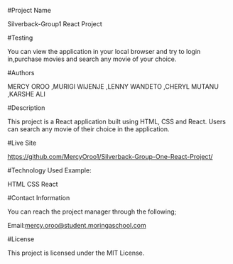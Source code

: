 #Project Name

Silverback-Group1 React Project

#Testing

You can view the application in your local browser and try to login in,purchase movies and search any movie of your choice.

#Authors

MERCY OROO ,MURIGI WIJENJE ,LENNY WANDETO ,CHERYL MUTANU ,KARSHE ALI

#Description

This project is a React application built using HTML, CSS and React. Users can search any movie of their choice in the application.

#Live Site

https://github.com/MercyOroo1/Silverback-Group-One-React-Project/

#Technology Used Example:

HTML
CSS
React

#Contact Information

You can reach the project manager through the following;

Email:mercy.oroo@student.moringaschool.com

#License

This project is licensed under the MIT License.
